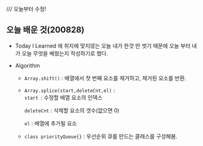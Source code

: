 /// 오늘부터 수정!

## 오늘 배운 것(200828)

- Today I Learned 에 취지에 맞지않는 오늘 내가 한것 만 썻기 때문에 오늘 부터 내가 오늘 무엇을 배웠는지 작성하기로 했다.

- Algorithm

  - `Array.shift()` : 배열에서 첫 번째 요소를 제거하고, 제거된 요소를 반환.
  - `Array.splice(start,deleteCnt,el)` :  
    `start `: 수정할 배열 요소의 인덱스

    `deleteCnt` : 삭제할 요소의 갯수(없으면 0)

    `el` : 배열에 추가될 요소

  - `class priorityQueue{}` : 우선순위 큐를 만드는 클래스를 구성해봄.
